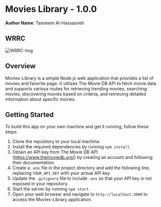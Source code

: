 # Movies Library - 1.0.0

**Author Name**: Tasneem Al-Hassasneh

## WRRC

![WRRC-Img](WRRC%20.png)

## Overview
Movies-Library is a simple Node.js web application that provides a list of movies and favorite page. It utilizes The Movie DB API to fetch movie data and supports various routes for retrieving trending movies, searching movies, discovering movies based on criteria, and retrieving detailed information about specific movies.

## Getting Started
To build this app on your own machine and get it running, follow these steps:

1. Clone the repository to your local machine.
2. Install the required dependencies by running `npm install`.
3. Obtain an API key from The Movie DB API (https://www.themoviedb.org/) by creating an account and following their documentation.
4. Create a `.env` file in the project directory and add the following line, replacing `YOUR_API_KEY` with your actual API key:
5. Update the `.gitignore` file to include `.env` so that your API key is not exposed in your repository.
6. Start the server by running `npm start`.
7. Open your web browser and navigate to `http://localhost:3000` to access the Movies-Library application.


